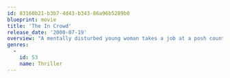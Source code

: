 ```yaml
---
id: 83160b21-b3b7-4d43-b343-86a96b5289b0
blueprint: movie
title: 'The In Crowd'
release_date: '2000-07-19'
overview: "A mentally disturbed young woman takes a job at a posh country club and falls in with a clique of wealthy college kids where she's taken under the wing of the clique's twisted leader, who harbors some dark secrets too terrifying to tell."
genres:
  -
    id: 53
    name: Thriller
---
```

